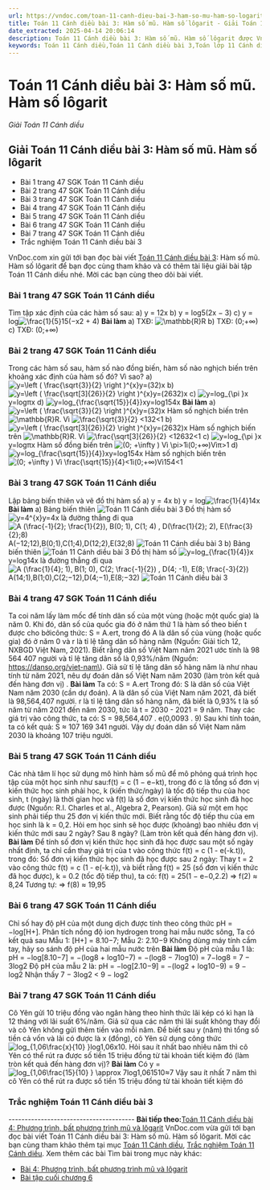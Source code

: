 ```yaml
---
url: https://vndoc.com/toan-11-canh-dieu-bai-3-ham-so-mu-ham-so-logarit-309032
title: Toán 11 Cánh diều bài 3: Hàm số mũ. Hàm số lôgarit - Giải Toán 11 Cánh diều - VnDoc.com
date_extracted: 2025-04-14 20:06:14
description: Toán 11 Cánh diều bài 3: Hàm số mũ. Hàm số lôgarit được VnDoc.com sưu tầm và xin gửi tới bạn đọc cùng tham khảo. Mời các bạn cùng theo dõi để có thêm tài liệu giải SGK Toán 11 Cánh diều nhé.
keywords: Toán 11 Cánh diều,Toán 11 Cánh diều bài 3,Toán lớp 11 Cánh diều,bài tập toán 11 Cánh diều,giải sgk toán 11 Cánh diều,giải toán 11 Cánh diều,toán 11 CD,toán 11,giải toán 11 Cánh diều bài 3,Toán 11 Cánh diều bài 3 Hàm số mũ Hàm số lôgarit
---
```


# Toán 11 Cánh diều bài 3: Hàm số mũ. Hàm số lôgarit
 _Giải Toán 11 Cánh diều_
## Giải Toán 11 Cánh diều bài 3: Hàm số mũ. Hàm số lôgarit
  * Bài 1 trang 47 SGK Toán 11 Cánh diều
  * Bài 2 trang 47 SGK Toán 11 Cánh diều
  * Bài 3 trang 47 SGK Toán 11 Cánh diều
  * Bài 4 trang 47 SGK Toán 11 Cánh diều
  * Bài 5 trang 47 SGK Toán 11 Cánh diều
  * Bài 6 trang 47 SGK Toán 11 Cánh diều
  * Bài 7 trang 47 SGK Toán 11 Cánh diều
  * Trắc nghiệm Toán 11 Cánh diều bài 3

VnDoc.com xin gửi tới bạn đọc bài viết [Toán 11 Cánh diều bài 3](<https://vndoc.com/toan-11-canh-dieu-bai-3-ham-so-mu-ham-so-logarit-309032>): Hàm số mũ. Hàm số lôgarit để bạn đọc cùng tham khảo và có thêm tài liệu giải bài tập Toán 11 Cánh diều nhé. Mời các bạn cùng theo dõi bài viết.
### Bài 1 trang 47 SGK Toán 11 Cánh diều
Tìm tập xác định của các hàm số sau:
a\) y = 12x
b\) y = log5\(2x − 3\)
c\) y = log![\\frac{1}{5}](https://i.vdoc.vn/data/image/blank.png)15\(−x2 \+ 4\)
**Bài làm**
a\) TXĐ: ![\\mathbb{R}](https://i.vdoc.vn/data/image/blank.png)R
b\) TXĐ: \(0;+∞\)
c\) TXĐ: \(0;+∞\)
### Bài 2 trang 47 SGK Toán 11 Cánh diều
Trong các hàm số sau, hàm số nào đồng biến, hàm số nào nghịch biến trên khoảng xác định của hàm số đó? Vì sao?
a\) ![y=\\left \( \\frac{\\sqrt{3}}{2} \\right \)^{x}](https://i.vdoc.vn/data/image/blank.png)y=\(32\)x
b\) ![y=\\left \( \\frac{\\sqrt\[3\]{26}}{2} \\right \)^{x}](https://i.vdoc.vn/data/image/blank.png)y=\(2632\)x
c\) ![y=log_{\\pi }x](https://i.vdoc.vn/data/image/blank.png)y=logπx
d\) ![y=log_{\\frac{\\sqrt{15}}{4}}x](https://i.vdoc.vn/data/image/blank.png)y=log154x
**Bài làm**
a\) ![y=\\left \( \\frac{\\sqrt{3}}{2} \\right \)^{x}](https://i.vdoc.vn/data/image/blank.png)y=\(32\)x
Hàm số nghịch biến trên ![\\mathbb{R}](https://i.vdoc.vn/data/image/blank.png)R. Vì ![\\frac{\\sqrt{3}}{2} <1](https://i.vdoc.vn/data/image/blank.png)32<1
b\) ![y=\\left \( \\frac{\\sqrt\[3\]{26}}{2} \\right \)^{x}](https://i.vdoc.vn/data/image/blank.png)y=\(2632\)x
Hàm số nghịch biến trên ![\\mathbb{R}](https://i.vdoc.vn/data/image/blank.png)R. Vì ![\\frac{\\sqrt\[3\]{26}}{2} <1](https://i.vdoc.vn/data/image/blank.png)2632<1
c\) ![y=log_{\\pi }x](https://i.vdoc.vn/data/image/blank.png)y=logπx
Hàm số đồng biến trên ![\(0; +\\infty \) Vì \\pi>1](https://i.vdoc.vn/data/image/blank.png)ì\(0;+∞\)Vìπ>1
d\) ![y=log_{\\frac{\\sqrt{15}}{4}}x](https://i.vdoc.vn/data/image/blank.png)y=log154x
Hàm số nghịch biến trên ![\(0; +\\infty \) Vì \\frac{\\sqrt{15}}{4}<1](https://i.vdoc.vn/data/image/blank.png)ì\(0;+∞\)Vì154<1
### Bài 3 trang 47 SGK Toán 11 Cánh diều
Lập bảng biến thiên và vẽ đồ thị hàm số
a\) y = 4x 
b\) y = log![\\frac{1}{4}](https://i.vdoc.vn/data/image/blank.png)14x
**Bài làm**
a\) Bảng biến thiên
![Toán 11 Cánh diều bài 3](https://i.vdoc.vn/data/image/2023/11/08/toan-11-canh-dieu-bai-3-1.jpg)
Đồ thị hàm số ![y=4^{x}](https://i.vdoc.vn/data/image/blank.png)y=4x là đường thẳng đi qua ![A \(\\frac{-1}{2}; \\frac{1}{2}\), B\(0; 1\), C\(1; 4\) , D\(\\frac{1}{2}; 2\), E\(\\frac{3}{2};8\)](https://i.vdoc.vn/data/image/blank.png)A\(−12;12\),B\(0;1\),C\(1;4\),D\(12;2\),E\(32;8\)
![Toán 11 Cánh diều bài 3](https://i.vdoc.vn/data/image/2023/11/08/toan-11-canh-dieu-bai-3-2.jpg)
b\) Bảng biến thiên
![Toán 11 Cánh diều bài 3](https://i.vdoc.vn/data/image/2023/11/08/toan-11-canh-dieu-bai-3-3.jpg)
Đồ thị hàm số ![y=log_{\\frac{1}{4}}x](https://i.vdoc.vn/data/image/blank.png)y=log14x là đường thẳng đi qua ![A \(\\frac{1}{4}; 1\), B\(1; 0\), C\(2; \\frac{-1}{2}\) , D\(4; -1\), E\(8; \\frac{-3}{2}\)](https://i.vdoc.vn/data/image/blank.png)A\(14;1\),B\(1;0\),C\(2;−12\),D\(4;−1\),E\(8;−32\)
![Toán 11 Cánh diều bài 3](https://i.vdoc.vn/data/image/2023/11/08/toan-11-canh-dieu-bai-3-4.jpg)
### Bài 4 trang 47 SGK Toán 11 Cánh diều
Ta coi năm lấy làm mốc để tính dân số của một vùng \(hoặc một quốc gia\) là năm 0. Khi đó, dân số của quốc gia đó ở năm thứ 1 là hàm số theo biến t được cho bởicông thức: S = A.ert, trong đó A là dân số của vùng \(hoặc quốc gia\) đó ở năm 0 và r là tỉ lệ tăng dân số hàng năm \(Nguồn: Giải tích 12, NXBGD Việt Nam, 2021\). Biết rằng dân số Việt Nam năm 2021 ước tính là 98 564 407 người và tỉ lệ tăng dân số là 0,93%/năm \(Nguồn: https://danso.org/viet-nam\). Giả sử tỉ lệ tăng dân số hàng năm là như nhau tính từ năm 2021, nêu dự đoán dân số Việt Nam năm 2030 \(làm tròn kết quả đến hàng đơn vị\) .
**Bài làm**
Ta có: S = A.ert
Trong đó:
S là dân số của Việt Nam năm 2030 \(cần dự đoán\).
A là dân số của Việt Nam năm 2021, đã biết là 98,564,407 người.
r là tỉ lệ tăng dân số hàng năm, đã biết là 0,93%
t là số năm từ năm 2021 đến năm 2030, tức là t = 2030 - 2021 = 9 năm.
Thay các giá trị vào công thức, ta có: S = 98,564,407 . e\(0,0093 . 9\)
Sau khi tính toán, ta có kết quả: S ≈ 107 169 341 người.
Vậy dự đoán dân số Việt Nam năm 2030 là khoảng 107 triệu người.
### Bài 5 trang 47 SGK Toán 11 Cánh diều
Các nhà tâm lí học sử dụng mô hình hàm số mũ để mô phỏng quá trình học tập của một học sinh như sau:f\(t\) = c \(1 − e−kt\), trong đó c là tổng số đơn vị kiến thức học sinh phải học, k \(kiến thức/ngày\) là tốc độ tiếp thu của học sinh, t \(ngày\) là thời gian học và f\(t\) là số đơn vị kiến thức học sinh đã học được \(Nguồn: R.I. Charles et al., Algebra 2, Pearson\). Giả sử một em học sinh phải tiếp thu 25 đơn vị kiến thức mới. Biết rằng tốc độ tiếp thu của em học sinh là k = 0,2. Hỏi em học sinh sẽ học được \(khoảng\) bao nhiêu đơn vị kiến thức mới sau 2 ngày? Sau 8 ngày? \(Làm tròn kết quả đến hàng đơn vị\).
**Bài làm**
Để tính số đơn vị kiến thức học sinh đã học được sau một số ngày nhất định, ta chỉ cần thay giá trị của t vào công thức f\(t\) = c \(1 - e\(-k.t\)\), trong đó:
Số đơn vị kiến thức học sinh đã học được sau 2 ngày: Thay t = 2 vào công thức f\(t\) = c \(1 - e\(-k.t\)\), và biết rằng f\(t\) = 25 \(số đơn vị kiến thức đã học được\), k = 0.2 \(tốc độ tiếp thu\), ta có: f\(t\) = 25\(1 − e−0,2.2\)
=> f\(2\) ≈ 8,24
Tương tự: => f\(8\) ≈ 19,95
### Bài 6 trang 47 SGK Toán 11 Cánh diều
Chỉ số hay độ pH của một dung dịch được tính theo công thức pH = −log\[H+\]. Phân tích nồng độ ion hydrogen trong hai mẫu nước sông, Ta có kết quả sau
Mẫu 1: \[H+\] = 8.10−7; Mẫu 2: 2.10−9
Không dùng máy tính cầm tay, hãy so sánh độ pH của hai mẫu nước trên
**Bài làm**
Độ pH của mẫu 1 là: pH = −log\[8.10−7\]
= −\(log8 + log10−7\) = −\(log8 − 7log10\)
= 7−log8 = 7 − 3log2
Độ pH của mẫu 2 là: pH = −log\[2.10−9\] = −\(log2 + log10−9\) = 9 − log2
Nhận thấy 7 − 3log2 < 9 − log2
### Bài 7 trang 47 SGK Toán 11 Cánh diều
Cô Yên gửi 10 triệu đồng vào ngân hàng theo hình thức lãi kép có kì hạn là 12 tháng với lãi suất 6%/năm. Giả sử qua các năm thì lãi suất không thay đổi và cô Yên không gửi thêm tiền vào mỗi năm. Để biết sau y \(năm\) thì tổng số tiền cả vốn và lãi có được là x \(đồng\), cô Yên sử dụng công thức ![log_{1,06\\frac{x}{10} }](https://i.vdoc.vn/data/image/blank.png)log1,06x10. Hỏi sau ít nhất bao nhiêu năm thì cô Yên có thể rút ra được số tiền 15 triệu đồng từ tài khoản tiết kiệm đó \(làm tròn kết quả đến hàng đơn vị\)?
**Bài làm**
Có y = ![log_{1,06\\frac{15}{10} } \\approx 7](https://i.vdoc.vn/data/image/blank.png)log1,061510≈7
Vậy sau ít nhất 7 năm thì cô Yên có thể rút ra được số tiền 15 triệu đồng từ tài khoản tiết kiệm đó
### Trắc nghiệm Toán 11 Cánh diều bài 3
\---------------------------------------
**Bài tiếp theo:**[Toán 11 Cánh diều bài 4: Phương trình, bất phương trình mũ và lôgarit](<https://vndoc.com/toan-11-canh-dieu-bai-4-phuong-trinh-bat-phuong-trinh-mu-va-logarit-309034>)
VnDoc.com vừa gửi tới bạn đọc bài viết Toán 11 Cánh diều bài 3: Hàm số mũ. Hàm số lôgarit. Mời các bạn cùng tham khảo thêm tại mục [Toán 11 Cánh diều](<https://vndoc.com/toan-11-canh-dieu>), [Trắc nghiệm Toán 11 Cánh diều](<https://vndoc.com/trac-nghiem-toan-11-canh-dieu>).
Xem thêm các bài Tìm bài trong mục này khác:
  * [Bài 4: Phương trình, bất phương trình mũ và lôgarit](</toan-11-canh-dieu-bai-4-phuong-trinh-bat-phuong-trinh-mu-va-logarit-309034>)
  * [Bài tập cuối chương 6](</toan-11-canh-dieu-bai-tap-cuoi-chuong-6-309036>)

